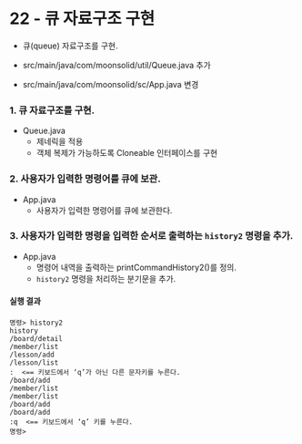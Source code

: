 # 22 - 큐 자료구조 구현

- 큐(queue) 자료구조를 구현.

- src/main/java/com/moonsolid/util/Queue.java 추가
- src/main/java/com/moonsolid/sc/App.java 변경

### 1. 큐 자료구조를 구현.

- Queue.java
    - 제네릭을 적용
    - 객체 복제가 가능하도록 Cloneable 인터페이스를 구현


### 2. 사용자가 입력한 명령어를 큐에 보관.

- App.java
    - 사용자가 입력한 명령어를 큐에 보관한다.


### 3. 사용자가 입력한 명령을 입력한 순서로 출력하는 `history2` 명령을 추가.

- App.java
    - 명령어 내역을 출력하는 printCommandHistory2()를 정의.
    - `history2` 명령을 처리하는 분기문을 추가.

#### 실행 결과

```
명령> history2
history
/board/detail
/member/list
/lesson/add
/lesson/list
:  <== 키보드에서 ‘q’가 아닌 다른 문자키를 누른다.
/board/add
/member/list
/member/list
/board/add
/board/add
:q  <== 키보드에서 ‘q’ 키를 누른다.
명령>

```
